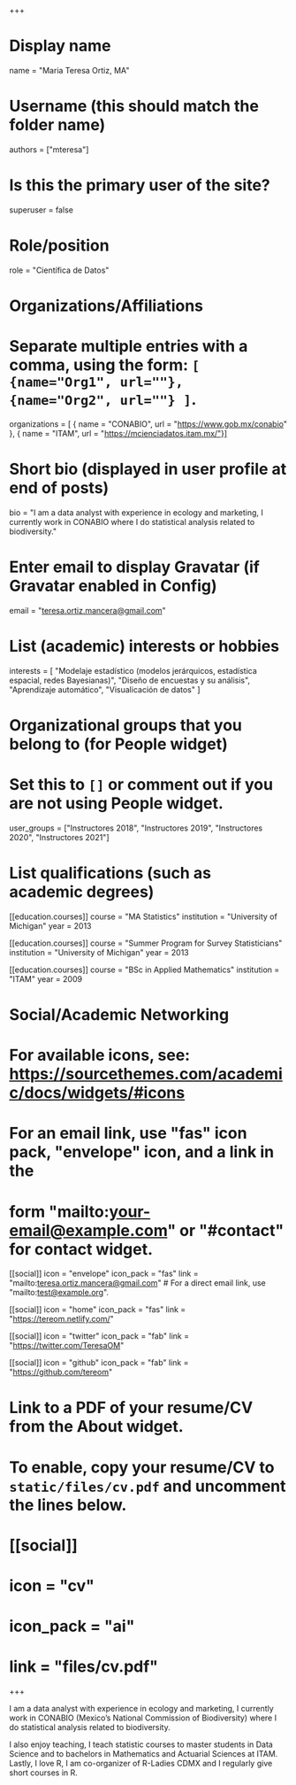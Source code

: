 +++
# Display name
name = "Maria Teresa Ortiz, MA"

# Username (this should match the folder name)
authors = ["mteresa"]

# Is this the primary user of the site?
superuser = false

# Role/position
role = "Científica de Datos"

# Organizations/Affiliations
#   Separate multiple entries with a comma, using the form: `[ {name="Org1", url=""}, {name="Org2", url=""} ]`.
organizations = [ { name = "CONABIO", url = "https://www.gob.mx/conabio" }, { name = "ITAM", url = "https://mcienciadatos.itam.mx/"}]

# Short bio (displayed in user profile at end of posts)
bio = "I am a data analyst with experience in ecology and marketing, I currently work in CONABIO where I do statistical analysis related to biodiversity."

# Enter email to display Gravatar (if Gravatar enabled in Config)
email = "teresa.ortiz.mancera@gmail.com"

# List (academic) interests or hobbies
interests = [
  "Modelaje estadístico (modelos jerárquicos, estadística espacial, redes Bayesianas)",
  "Diseño de encuestas y su análisis",
  "Aprendizaje automático",
  "Visualicación de datos"
]

# Organizational groups that you belong to (for People widget)
#   Set this to `[]` or comment out if you are not using People widget.
user_groups = ["Instructores 2018", "Instructores 2019", "Instructores 2020", "Instructores 2021"]

# List qualifications (such as academic degrees)
[[education.courses]]
  course = "MA Statistics"
  institution = "University of Michigan"
  year = 2013

[[education.courses]]
  course = "Summer Program for Survey Statisticians"
  institution = "University of Michigan"
  year = 2013

[[education.courses]]
  course = "BSc in Applied Mathematics"
  institution = "ITAM"
  year = 2009

# Social/Academic Networking
# For available icons, see: https://sourcethemes.com/academic/docs/widgets/#icons
#   For an email link, use "fas" icon pack, "envelope" icon, and a link in the
#   form "mailto:your-email@example.com" or "#contact" for contact widget.

[[social]]
  icon = "envelope"
  icon_pack = "fas"
  link = "mailto:teresa.ortiz.mancera@gmail.com"  # For a direct email link, use "mailto:test@example.org".

[[social]]
  icon = "home"
  icon_pack = "fas"
  link = "https://tereom.netlify.com/"

[[social]]
  icon = "twitter"
  icon_pack = "fab"
  link = "https://twitter.com/TeresaOM"

[[social]]
  icon = "github"
  icon_pack = "fab"
  link = "https://github.com/tereom"

# Link to a PDF of your resume/CV from the About widget.
# To enable, copy your resume/CV to `static/files/cv.pdf` and uncomment the lines below.
# [[social]]
#   icon = "cv"
#   icon_pack = "ai"
#   link = "files/cv.pdf"

+++

I am a data analyst with experience in ecology and marketing, I currently work in CONABIO (Mexico’s National Commission of Biodiversity) where I do statistical analysis related to biodiversity.

I also enjoy teaching, I teach statistic courses to master students in Data Science and to bachelors in Mathematics and Actuarial Sciences at ITAM. Lastly, I love R, I am co-organizer of R-Ladies CDMX and I regularly give short courses in R.

